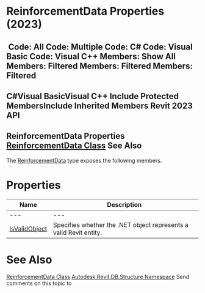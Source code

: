 # ReinforcementData Properties (2023)

﻿
 Code: All Code: Multiple Code: C# Code: Visual Basic Code: Visual C++  Members: Show All Members: Filtered Members: Filtered Members: Filtered   
---  
C#Visual BasicVisual C++
Include Protected MembersInclude Inherited Members
Revit 2023 API  
---  
ReinforcementData Properties  
[ReinforcementData Class](887493aa-8de4-c68e-d246-9ecb849ae641.md "ReinforcementData Class") See Also  
---  
The [ReinforcementData](887493aa-8de4-c68e-d246-9ecb849ae641.md "ReinforcementData Class") type exposes the following members.
# Properties
| Name | Description |
| --- | --- |
| --- | --- | --- |
| [IsValidObject](b008ee83-3aa7-eaac-a3ea-3097a241501e.md "IsValidObject Property") | Specifies whether the .NET object represents a valid Revit entity. |

# See Also
[ReinforcementData Class](887493aa-8de4-c68e-d246-9ecb849ae641.md "ReinforcementData Class")
[Autodesk.Revit.DB.Structure Namespace](d586b341-f687-9d90-e96d-255806b7d4fc.md "Autodesk.Revit.DB.Structure Namespace")
Send comments on this topic to 